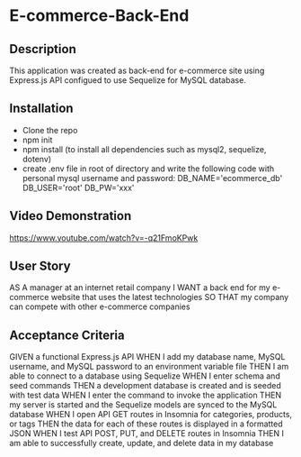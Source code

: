 # E-commerce-Back-End
## Description 
This application was created as back-end for e-commerce site using Express.js API configued to use Sequelize for MySQL database.

## Installation
- Clone the repo
- npm init
- npm install (to install all dependencies such as mysql2, sequelize, dotenv)
- create .env file in root of directory and write the following code with personal mysql username and password:
DB_NAME='ecommerce_db'
DB_USER='root'
DB_PW='xxx'

## Video Demonstration
https://www.youtube.com/watch?v=-q21FmoKPwk

## User Story
AS A manager at an internet retail company
I WANT a back end for my e-commerce website that uses the latest technologies
SO THAT my company can compete with other e-commerce companies

## Acceptance Criteria
GIVEN a functional Express.js API
WHEN I add my database name, MySQL username, and MySQL password to an environment variable file
THEN I am able to connect to a database using Sequelize
WHEN I enter schema and seed commands
THEN a development database is created and is seeded with test data
WHEN I enter the command to invoke the application
THEN my server is started and the Sequelize models are synced to the MySQL database
WHEN I open API GET routes in Insomnia for categories, products, or tags
THEN the data for each of these routes is displayed in a formatted JSON
WHEN I test API POST, PUT, and DELETE routes in Insomnia
THEN I am able to successfully create, update, and delete data in my database


